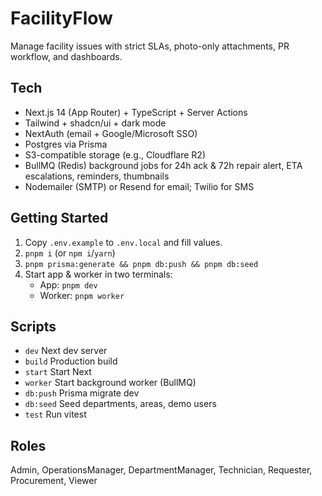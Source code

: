 # FacilityFlow

Manage facility issues with strict SLAs, photo-only attachments, PR workflow, and dashboards.

## Tech
- Next.js 14 (App Router) + TypeScript + Server Actions
- Tailwind + shadcn/ui + dark mode
- NextAuth (email + Google/Microsoft SSO)
- Postgres via Prisma
- S3-compatible storage (e.g., Cloudflare R2)
- BullMQ (Redis) background jobs for 24h ack & 72h repair alert, ETA escalations, reminders, thumbnails
- Nodemailer (SMTP) or Resend for email; Twilio for SMS

## Getting Started
1. Copy `.env.example` to `.env.local` and fill values.
2. `pnpm i` (or `npm i`/`yarn`)
3. `pnpm prisma:generate && pnpm db:push && pnpm db:seed`
4. Start app & worker in two terminals:
   - App: `pnpm dev`
   - Worker: `pnpm worker`

## Scripts
- `dev` Next dev server
- `build` Production build
- `start` Start Next
- `worker` Start background worker (BullMQ)
- `db:push` Prisma migrate dev
- `db:seed` Seed departments, areas, demo users
- `test` Run vitest

## Roles
Admin, OperationsManager, DepartmentManager, Technician, Requester, Procurement, Viewer
